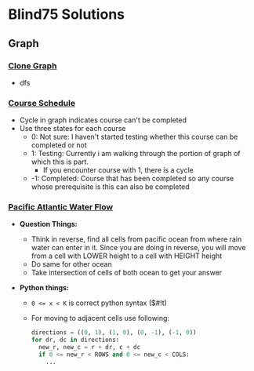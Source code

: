 # Blind75 Solutions

## Graph

### [Clone Graph](https://leetcode.com/problems/clone-graph/)

- dfs

### [Course Schedule](https://leetcode.com/problems/course-schedule/)

- Cycle in graph indicates course can't be completed
- Use three states for each course
  - 0: Not sure: I haven't started testing whether this course can be completed or not
  - 1: Testing: Currently i am walking through the portion of graph of which this is part.
    - If you encounter course with 1, there is a cycle
  - -1: Completed: Course that has been completed so any course whose prerequisite is this can also be completed

### [Pacific Atlantic Water Flow](https://leetcode.com/problems/pacific-atlantic-water-flow/)

- **Question Things:**

  - Think in reverse, find all cells from pacific ocean from where rain water can enter in it. Since you are doing in reverse, you will move from a cell with LOWER height to a cell with HEIGHT height
  - Do same for other ocean
  - Take intersection of cells of both ocean to get your answer

- **Python things:**

  - `0 <= x < K` is correct python syntax ($#!t)
  - For moving to adjacent cells use following:

    ```python
    directions = ((0, 1), (1, 0), (0, -1), (-1, 0))
    for dr, dc in directions:
      new_r, new_c = r + dr, c + dc
      if 0 <= new_r < ROWS and 0 <= new_c < COLS:
        ...
    ```
